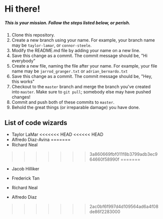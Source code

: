 # Hi there!

##### This is your mission. Follow the steps listed below, or perish.

1. Clone this repository.
2. Create a new branch using your name. For example, your branch name may be `taylor-lamar`, or `connor-steele`.
3. Modify the README.md file by adding your name on a new line.
4. Save this change as a commit. The commit message should be, "Hi everybody"
5. Create a new file, naming the file after your name. For example, your file name may be `jarrod_granger.txt` or `adrian_bernardo.txt`
6. Save this change as a commit. The commit message should be, "Hey, this works"
7. Checkout to the `master` branch and merge the branch you've created into `master`. Make sure to `git pull`; somebody else may have pushed changes!
8. Commit and push both of these commits to `master`.
9. Behold the great things (or irreparable damage) you have done.

## List of code wizards
- Taylor LaMar
<<<<<<< HEAD
<<<<<< HEAD
- Alfredo Diaz-Avina
=======
- Richard Neal
>>>>>>> 3a860669fbf011f8b3799adb3ec964660f58990f
=======

- Jacob Hilliker

- Frederick Tan

- Richard Neal

- Alfredo Diaz


>>>>>>> 2ac0bf6f997d4d109564ad6a4f08de86f2283000
